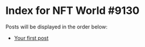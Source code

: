 # Index for NFT World #9130
Posts will be displayed in the order below:

- [Your first post](./001-first.md)


